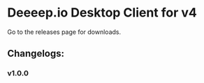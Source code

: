 # Deeeep.io Desktop Client for v4

Go to the releases page for downloads. 

## Changelogs:
### v1.0.0